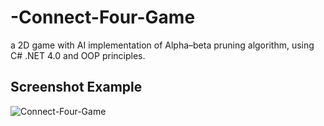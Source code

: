 # -Connect-Four-Game
a 2D game with AI implementation of Alpha–beta pruning algorithm, using C# .NET 4.0 and OOP principles.

## Screenshot Example
![Connect-Four-Game](Screenshots/ConnectFourGame.gif)
